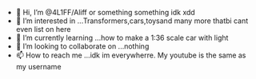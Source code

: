 - 👋 Hi, I’m @4L1FF/Aliff or something something idk xdd
- 👀 I’m interested in ...Transformers,cars,toysand many more thatbi cant even list on here
- 🌱 I’m currently learning ...how to make a 1:36 scale car with light
- 💞️ I’m looking to collaborate on ...nothing
- 📫 How to reach me ...idk im everywherre. My youtube is the same as my username

<!---
4L1FF/4L1FF is a ✨ special ✨ repository because its `README.md` (this file) appears on your GitHub profile.
You can click the Preview link to take a look at your changes.
--->
